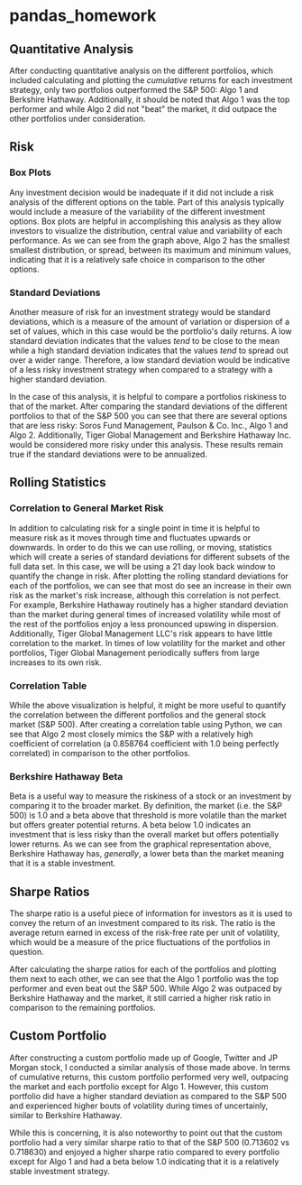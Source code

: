 # pandas_homework

## Quantitative Analysis

After conducting quantitative analysis on the different portfolios, which included calculating and plotting the *cumulative* returns for each investment strategy, only two portfolios outperformed the S&P 500: Algo 1 and Berkshire Hathaway. Additionally, it should be noted that Algo 1 was the top performer and while Algo 2 did not "beat" the market, it did outpace the other portfolios under consideration. 

## Risk

### Box Plots

Any investment decision would be inadequate if it did not include a risk analysis of the different options on the table. Part of this analysis typically would include a measure of the variability of the different investment options. Box plots are helpful in accomplishing this analysis as they allow investors to visualize the distribution, central value and variability of each performance. As we can see from the graph above, Algo 2 has the smallest smallest distribution, or spread, between its maximum and minimum values, indicating that it is a relatively safe choice in comparison to the other options.

### Standard Deviations

Another measure of risk for an investment strategy would be standard deviations, which is a measure of the amount of variation or dispersion of a set of values, which in this case would be the portfolio's daily returns. A low standard deviation indicates that the values *tend* to be close to the mean while a high standard deviation indicates that the values *tend* to spread out over a wider range. Therefore, a low standard deviation would be indicative of a less risky investment strategy when compared to a strategy with a higher standard deviation. 

In the case of this analysis, it is helpful to compare a portfolios riskiness to that of the market. After comparing the standard deviations of the different portfolios to that of the S&P 500 you can see that there are several options that are less risky: Soros Fund Management, Paulson & Co. Inc., Algo 1 and Algo 2. Additionally, Tiger Global Management and Berkshire Hathaway Inc. would be considered more risky under this analysis. These results remain true if the standard deviations were to be annualized.

## Rolling Statistics

### Correlation to General Market Risk

In addition to calculating risk for a single point in time it is helpful to measure risk as it moves through time and fluctuates upwards or downwards. In order to do this we can use rolling, or moving, statistics which will create a series of standard deviations for different subsets of the full data set. In this case, we will be using a 21 day look back window to quantify the change in risk. After plotting the rolling standard deviations for each of the portfolios, we can see that most do see an increase in their own risk as the market's risk increase, although this correlation is not perfect. For example, Berkshire Hathaway routinely has a higher standard deviation than the market during general times of increased volatility while most of the rest of the portfolios enjoy a less pronounced upswing in dispersion. Additionally, Tiger Global Management LLC's risk appears to have little correlation to the market. In times of low volatility for the market and other portfolios, Tiger Global Management periodically suffers from large increases to its own risk. 

### Correlation Table

While the above visualization is helpful, it might be more useful to quantify the correlation between the different portfolios and the general stock market (S&P 500). After creating a correlation table using Python, we can see that Algo 2 most closely mimics the S&P with a relatively high coefficient of correlation (a 0.858764 coefficient with 1.0 being perfectly correlated) in comparison to the other portfolios.

### Berkshire Hathaway Beta

Beta is a useful way to measure the riskiness of a stock or an investment by comparing it to the broader market. By definition, the market (i.e. the S&P 500) is 1.0 and a beta above that threshold is more volatile than the market but offers greater potential returns. A beta below 1.0 indicates an investment that is less risky than the overall market but offers potentially lower returns. As we can see from the graphical representation above, Berkshire Hathaway has, *generally*, a lower beta than the market meaning that it is a stable investment.  

## Sharpe Ratios

The sharpe ratio is a useful piece of information for investors as it is used to convey the return of an investment compared to its risk. The ratio is the average return earned in excess of the risk-free rate per unit of volatility, which would be a measure of the price fluctuations of the portfolios in question. 

After calculating the sharpe ratios for each of the portfolios and plotting them next to each other, we can see that the Algo 1 portfolio was the top performer and even beat out the S&P 500. While Algo 2 was outpaced by Berkshire Hathaway and the market, it still carried a higher risk ratio in comparison to the remaining portfolios. 

## Custom Portfolio

After constructing a custom portfolio made up of Google, Twitter and JP Morgan stock, I conducted a similar analysis of those made above. In terms of cumulative returns, this custom portfolio performed very well, outpacing the market and each portfolio except for Algo 1. However, this custom portfolio did have a higher standard deviation as compared to the S&P 500 and experienced higher bouts of volatility during times of uncertainly, similar to Berkshire Hathaway.

While this is concerning, it is also noteworthy to point out that the custom portfolio had a very similar sharpe ratio to that of the S&P 500 (0.713602 vs 0.718630) and enjoyed a higher sharpe ratio compared to every portfolio except for Algo 1 and had a beta below 1.0 indicating that it is a relatively stable investment strategy. 